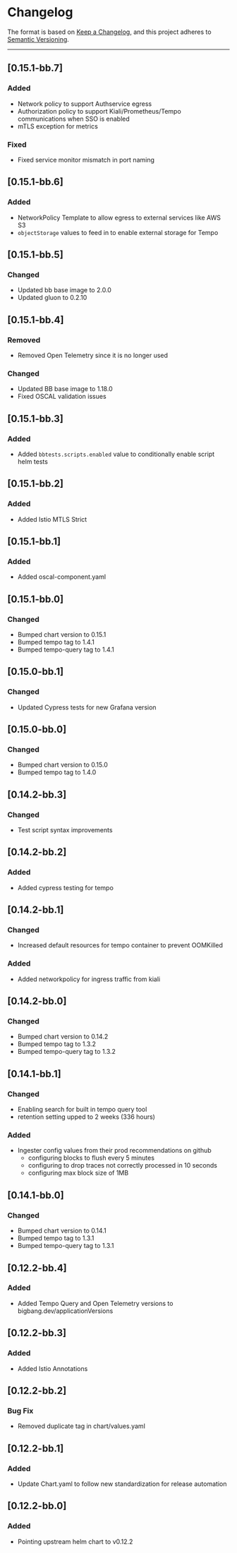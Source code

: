 # Changelog

The format is based on [Keep a Changelog](https://keepachangelog.com/en/1.0.0/), and this project adheres to [Semantic Versioning](https://semver.org/spec/v2.0.0.html).

---
## [0.15.1-bb.7]
### Added
- Network policy to support Authservice egress
- Authorization policy to support Kiali/Prometheus/Tempo communications when SSO is enabled
- mTLS exception for metrics
### Fixed
- Fixed service monitor mismatch in port naming

## [0.15.1-bb.6]
### Added
- NetworkPolicy Template to allow egress to external services like AWS S3
- `objectStorage` values to feed in to enable external storage for Tempo

## [0.15.1-bb.5]
### Changed
- Updated bb base image to 2.0.0
- Updated gluon to 0.2.10

## [0.15.1-bb.4]
### Removed
- Removed Open Telemetry since it is no longer used
### Changed
- Updated BB base image to 1.18.0
- Fixed OSCAL validation issues

## [0.15.1-bb.3]
### Added
- Added `bbtests.scripts.enabled` value to conditionally enable script helm tests

## [0.15.1-bb.2]
### Added
- Added Istio MTLS Strict

## [0.15.1-bb.1]
### Added
- Added oscal-component.yaml

## [0.15.1-bb.0]
### Changed
- Bumped chart version to 0.15.1
- Bumped tempo tag to 1.4.1
- Bumped tempo-query tag to 1.4.1

## [0.15.0-bb.1]
### Changed
- Updated Cypress tests for new Grafana version

## [0.15.0-bb.0]
### Changed
- Bumped chart version to 0.15.0
- Bumped tempo tag to 1.4.0

## [0.14.2-bb.3]
### Changed
- Test script syntax improvements

## [0.14.2-bb.2]
### Added
- Added cypress testing for tempo

## [0.14.2-bb.1]
### Changed
- Increased default resources for tempo container to prevent OOMKilled
### Added
- Added networkpolicy for ingress traffic from kiali

## [0.14.2-bb.0]
### Changed
- Bumped chart version to 0.14.2
- Bumped tempo tag to 1.3.2
- Bumped tempo-query tag to 1.3.2

## [0.14.1-bb.1]
### Changed
- Enabling search for built in tempo query tool
- retention setting upped to 2 weeks (336 hours)
### Added
- Ingester config values from their prod recommendations on github
  - configuring blocks to flush every 5 minutes
  - configuring to drop traces not correctly processed in 10 seconds
  - configuring max block size of 1MB

## [0.14.1-bb.0]
### Changed
- Bumped chart version to 0.14.1
- Bumped tempo tag to 1.3.1
- Bumped tempo-query tag to 1.3.1

## [0.12.2-bb.4]
### Added
- Added Tempo Query and Open Telemetry versions to bigbang.dev/applicationVersions

## [0.12.2-bb.3]
### Added
- Added Istio Annotations

## [0.12.2-bb.2]
### Bug Fix
- Removed duplicate tag in chart/values.yaml

## [0.12.2-bb.1]
### Added
- Update Chart.yaml to follow new standardization for release automation

## [0.12.2-bb.0]
### Added
- Pointing upstream helm chart to v0.12.2
